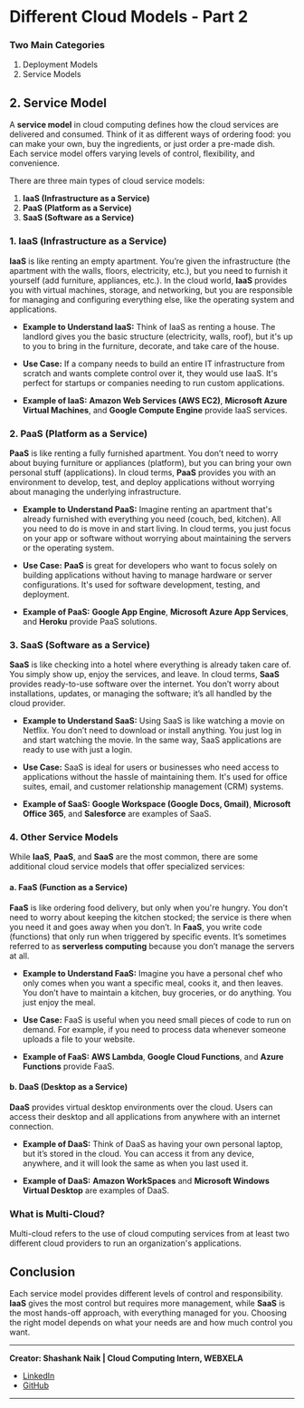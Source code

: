 # **Different Cloud Models - Part 2**
### **Two Main Categories**

1. Deployment Models
2. Service Models

## 2. Service Model

A **service model** in cloud computing defines how the cloud services are delivered and consumed. Think of it as different ways of ordering food: you can make your own, buy the ingredients, or just order a pre-made dish. Each service model offers varying levels of control, flexibility, and convenience.

There are three main types of cloud service models:

1. **IaaS (Infrastructure as a Service)**
2. **PaaS (Platform as a Service)**
3. **SaaS (Software as a Service)**

### **1. IaaS (Infrastructure as a Service)**

**IaaS** is like renting an empty apartment. You’re given the infrastructure (the apartment with the walls, floors, electricity, etc.), but you need to furnish it yourself (add furniture, appliances, etc.). In the cloud world, **IaaS** provides you with virtual machines, storage, and networking, but you are responsible for managing and configuring everything else, like the operating system and applications.

- **Example to Understand IaaS:**
  Think of IaaS as renting a house. The landlord gives you the basic structure (electricity, walls, roof), but it's up to you to bring in the furniture, decorate, and take care of the house. 

- **Use Case:**
  If a company needs to build an entire IT infrastructure from scratch and wants complete control over it, they would use IaaS. It's perfect for startups or companies needing to run custom applications.

- **Example of IaaS:**
  **Amazon Web Services (AWS EC2)**, **Microsoft Azure Virtual Machines**, and **Google Compute Engine** provide IaaS services.



### **2. PaaS (Platform as a Service)**

**PaaS** is like renting a fully furnished apartment. You don’t need to worry about buying furniture or appliances (platform), but you can bring your own personal stuff (applications). In cloud terms, **PaaS** provides you with an environment to develop, test, and deploy applications without worrying about managing the underlying infrastructure.

- **Example to Understand PaaS:**
  Imagine renting an apartment that's already furnished with everything you need (couch, bed, kitchen). All you need to do is move in and start living. In cloud terms, you just focus on your app or software without worrying about maintaining the servers or the operating system.

- **Use Case:**
  **PaaS** is great for developers who want to focus solely on building applications without having to manage hardware or server configurations. It's used for software development, testing, and deployment.

- **Example of PaaS:**
  **Google App Engine**, **Microsoft Azure App Services**, and **Heroku** provide PaaS solutions.



### **3. SaaS (Software as a Service)**

**SaaS** is like checking into a hotel where everything is already taken care of. You simply show up, enjoy the services, and leave. In cloud terms, **SaaS** provides ready-to-use software over the internet. You don’t worry about installations, updates, or managing the software; it’s all handled by the cloud provider.

- **Example to Understand SaaS:**
  Using SaaS is like watching a movie on Netflix. You don’t need to download or install anything. You just log in and start watching the movie. In the same way, SaaS applications are ready to use with just a login.

- **Use Case:**
  SaaS is ideal for users or businesses who need access to applications without the hassle of maintaining them. It's used for office suites, email, and customer relationship management (CRM) systems.

- **Example of SaaS:**
  **Google Workspace (Google Docs, Gmail)**, **Microsoft Office 365**, and **Salesforce** are examples of SaaS.



### **4. Other Service Models**

While **IaaS**, **PaaS**, and **SaaS** are the most common, there are some additional cloud service models that offer specialized services:

#### **a. FaaS (Function as a Service)**

**FaaS** is like ordering food delivery, but only when you're hungry. You don’t need to worry about keeping the kitchen stocked; the service is there when you need it and goes away when you don’t. In **FaaS**, you write code (functions) that only run when triggered by specific events. It’s sometimes referred to as **serverless computing** because you don’t manage the servers at all.

- **Example to Understand FaaS:**
  Imagine you have a personal chef who only comes when you want a specific meal, cooks it, and then leaves. You don’t have to maintain a kitchen, buy groceries, or do anything. You just enjoy the meal.

- **Use Case:**
  FaaS is useful when you need small pieces of code to run on demand. For example, if you need to process data whenever someone uploads a file to your website.

- **Example of FaaS:**
  **AWS Lambda**, **Google Cloud Functions**, and **Azure Functions** provide FaaS.

#### **b. DaaS (Desktop as a Service)**

**DaaS** provides virtual desktop environments over the cloud. Users can access their desktop and all applications from anywhere with an internet connection.

- **Example of DaaS:**
  Think of DaaS as having your own personal laptop, but it’s stored in the cloud. You can access it from any device, anywhere, and it will look the same as when you last used it.

- **Example of DaaS:**
  **Amazon WorkSpaces** and **Microsoft Windows Virtual Desktop** are examples of DaaS.

### **What is Multi-Cloud?**

Multi-cloud refers to the use of cloud computing services from at least two different cloud providers to run an organization's applications.


## Conclusion

Each service model provides different levels of control and responsibility. **IaaS** gives the most control but requires more management, while **SaaS** is the most hands-off approach, with everything managed for you. Choosing the right model depends on what your needs are and how much control you want.

---

**Creator: Shashank Naik | Cloud Computing Intern, WEBXELA**

- [LinkedIn](https://www.linkedin.com/in/shashank-naik09061319)
- [GitHub](https://github.com/Shashank693)

---
